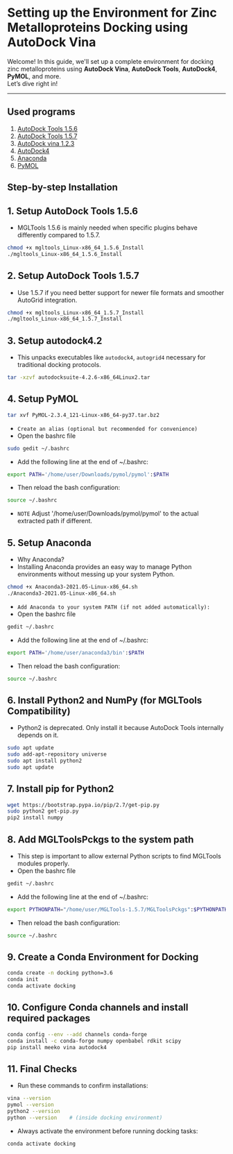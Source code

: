 <!-- Author : Mostafa S. Abd El-Maksoud -->
# Setting up the Environment for Zinc Metalloproteins Docking using AutoDock Vina

Welcome! In this guide, we'll set up a complete environment for docking zinc metalloproteins using **AutoDock Vina**, **AutoDock Tools**, **AutoDock4**, **PyMOL**, and more.  
Let’s dive right in!

---

## Used programs

1. [AutoDock Tools 1.5.6](https://ccsb.scripps.edu/download/546/)
2. [AutoDock Tools 1.5.7](https://ccsb.scripps.edu/download/292/)
3. [AutoDock vina 1.2.3](https://vina.scripps.edu/wp-content/uploads/sites/55/2020/12/autodock_vina_1_1_2_linux_x86.tgz)
4. [AutoDock4](https://autodock.scripps.edu/wp-content/uploads/sites/56/2021/10/autodocksuite-4.2.6-x86_64Linux2.tar)
5. [Anaconda](https://www.anaconda.com/download)
6. [PyMOL](https://storage.googleapis.com/pymol-storage/installers/PyMOL-3.1.4.1-Linux-x86_64-py310.tar.bz2)

## Step-by-step Installation

## 1. Setup AutoDock Tools 1.5.6

- MGLTools 1.5.6 is mainly needed when specific plugins behave differently compared to 1.5.7.

```bash
chmod +x mgltools_Linux-x86_64_1.5.6_Install
./mgltools_Linux-x86_64_1.5.6_Install
```

## 2. Setup AutoDock Tools 1.5.7

- Use 1.5.7 if you need better support for newer file formats and smoother AutoGrid integration.

```bash
chmod +x mgltools_Linux-x86_64_1.5.7_Install
./mgltools_Linux-x86_64_1.5.7_Install
```

## 3. Setup autodock4.2

- This unpacks executables like `autodock4`, `autogrid4` necessary for traditional docking protocols.

```bash
tar -xzvf autodocksuite-4.2.6-x86_64Linux2.tar
```

## 4. Setup PyMOL

```bash
tar xvf PyMOL-2.3.4_121-Linux-x86_64-py37.tar.bz2
```

- `Create an alias (optional but recommended for convenience)`
- Open the bashrc file

```bash
sudo gedit ~/.bashrc
```

- Add the following line at the end of ~/.bashrc:

```bash
export PATH='/home/user/Downloads/pymol/pymol':$PATH
```

- Then reload the bash configuration:

```bash
source ~/.bashrc
```

- `NOTE` Adjust '/home/user/Downloads/pymol/pymol' to the actual extracted path if different.

## 5. Setup Anaconda

- Why Anaconda?
- Installing Anaconda provides an easy way to manage Python environments without messing up your system Python.

```bash
chmod +x Anaconda3-2021.05-Linux-x86_64.sh
./Anaconda3-2021.05-Linux-x86_64.sh
```

- `Add Anaconda to your system PATH (if not added automatically):`
- Open the bashrc file

```bash
gedit ~/.bashrc
```

- Add the following line at the end of ~/.bashrc:

```bash
export PATH='/home/user/anaconda3/bin':$PATH
```

- Then reload the bash configuration:

```bash
source ~/.bashrc
```

## 6. Install Python2 and NumPy (for MGLTools Compatibility)

- Python2 is deprecated. Only install it because AutoDock Tools internally depends on it.

```bash
sudo apt update
sudo add-apt-repository universe
sudo apt install python2
sudo apt update
```

## 7. Install pip for Python2

```bash
wget https://bootstrap.pypa.io/pip/2.7/get-pip.py
sudo python2 get-pip.py
pip2 install numpy
```

## 8. Add MGLToolsPckgs to the system path

- This step is important to allow external Python scripts to find MGLTools modules properly.
- Open the bashrc file

```bash
gedit ~/.bashrc
```

- Add the following line at the end of ~/.bashrc:

```bash
export PYTHONPATH="/home/user/MGLTools-1.5.7/MGLToolsPckgs":$PYTHONPATH
```

- Then reload the bash configuration:

```bash
source ~/.bashrc
```

## 9. Create a Conda Environment for Docking

```bash
conda create -n docking python=3.6
conda init
conda activate docking
```

## 10. Configure Conda channels and install required packages

```bash
conda config --env --add channels conda-forge
conda install -c conda-forge numpy openbabel rdkit scipy
pip install meeko vina autodock4
```

## 11. Final Checks

- Run these commands to confirm installations:

```bash
vina --version
pymol --version
python2 --version
python --version    # (inside docking environment)
```

- Always activate the environment before running docking tasks:

```bash
conda activate docking
```

